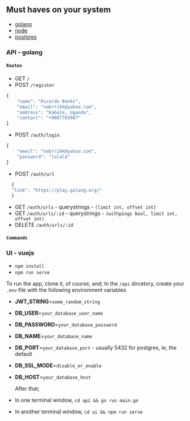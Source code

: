 ## Must haves on your system

- [golang](https://golang.org/)
- [node](https://nodejs.org/en/)
- [postgres](https://www.postgresql.org/)

### API - golang

#### `Routes`

- GET `/`
- POST `/register`

```js
{
    "name": "Ricardo Banks",
    "email": "nabrrikk@yahoo.com",
    "address": "Kabale, Uganda",
    "contact": "+9887765987"
}
```

- POST `/auth/login`

```js
{
    "email": "nabrrikk@yahoo.com",
    "password": "lalala"
}
```

- POST `/auth/url`

```js
  {
  "link": "https://play.golang.org/"
  }
```

- GET `/auth/urls` - querystrings - `(limit int, offset int)`
- GET `/auth/urls/:id` - querystrings - `(withpings bool, limit int, offset int)`
- DELETE `/auth/urls/:id`

#### `Commands`

### UI - vuejs

- `npm install`
- `npm run serve`

To run the app, clone it, of course, and;
In the `/api` dircetory, create your `.env` file with the following environment variables

- **JWT_STRING**=`some_random_string`
- **DB_USER**=`your_database_user_name`
- **DB_PASSWORD**=`your_database_password`
- **DB_NAME**=`your_database_name`
- **DB_PORT**=`your_database_port` - usually 5432 for postgres, ie, the default
- **DB_SSL_MODE**=`disable_or_enable`
- **DB_HOST**=`your_database_host`

  After that;

- In one terminal window, `cd api && go run main.go`
- In another terminal window, `cd ui && npm run serve`
